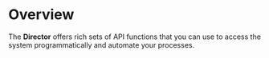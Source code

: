 # Overview

The **Director** offers rich sets of API functions that you can use to access the system programmatically and automate your processes.
